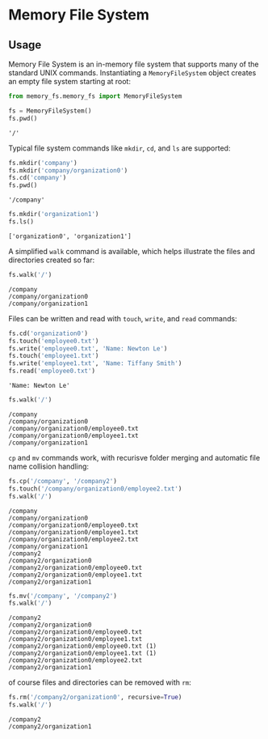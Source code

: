 # Memory File System

## Usage

Memory File System is an in-memory file system that supports many of the standard UNIX commands. Instantiating a `MemoryFileSystem` object creates an empty file system starting at root:


```python
from memory_fs.memory_fs import MemoryFileSystem

fs = MemoryFileSystem()
fs.pwd()
```




    '/'



Typical file system commands like `mkdir`, `cd`, and `ls` are supported:


```python
fs.mkdir('company')
fs.mkdir('company/organization0')
fs.cd('company')
fs.pwd()
```




    '/company'




```python
fs.mkdir('organization1')
fs.ls()
```




    ['organization0', 'organization1']



A simplified `walk` command is available, which helps illustrate the files and directories created so far:


```python
fs.walk('/')
```

    
    /company
    /company/organization0
    /company/organization1


Files can be written and read with `touch`, `write`, and `read` commands:


```python
fs.cd('organization0')
fs.touch('employee0.txt')
fs.write('employee0.txt', 'Name: Newton Le')
fs.touch('employee1.txt')
fs.write('employee1.txt', 'Name: Tiffany Smith')
fs.read('employee0.txt')
```




    'Name: Newton Le'




```python
fs.walk('/')
```

    
    /company
    /company/organization0
    /company/organization0/employee0.txt
    /company/organization0/employee1.txt
    /company/organization1


`cp` and `mv` commands work, with recurisve folder merging and automatic file name collision handling:


```python
fs.cp('/company', '/company2')
fs.touch('/company/organization0/employee2.txt')
fs.walk('/')
```

    
    /company
    /company/organization0
    /company/organization0/employee0.txt
    /company/organization0/employee1.txt
    /company/organization0/employee2.txt
    /company/organization1
    /company2
    /company2/organization0
    /company2/organization0/employee0.txt
    /company2/organization0/employee1.txt
    /company2/organization1



```python
fs.mv('/company', '/company2')
fs.walk('/')
```

    
    /company2
    /company2/organization0
    /company2/organization0/employee0.txt
    /company2/organization0/employee1.txt
    /company2/organization0/employee0.txt (1)
    /company2/organization0/employee1.txt (1)
    /company2/organization0/employee2.txt
    /company2/organization1


of course files and directories can be removed with `rm`:


```python
fs.rm('/company2/organization0', recursive=True)
fs.walk('/')
```

    
    /company2
    /company2/organization1



```python

```
